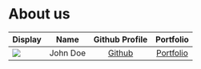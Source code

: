 # About us

Display | Name | Github Profile | Portfolio 
--------|:----:|:--------------:|:---------:
![](https://via.placeholder.com/100.png?text=Photo) | John Doe | [Github](https://github.com/TiangSoonYong) | [Portfolio](docs/team/tiangsoonyong.md)
